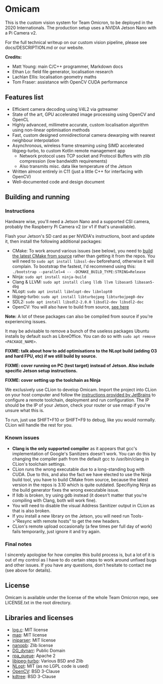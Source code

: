 # Omicam

This is the custom vision system for Team Omicron, to be deployed in the 2020 Internationals. 
The production setup uses a NVIDIA Jetson Nano with a Pi Camera v2.

For the full technical writeup on our custom vision pipeline, please see docs/DESCRIPTION.md or our website.

**Credits:**
- Matt Young: main C/C++ programmer, Markdown docs
- Ethan Lo: field file generator, localisation research
- Lachlan Ellis: localisation geometry maths
- Tom Fraser: assistance with OpenCV CUDA performance

## Features list
- Efficient camera decoding using V4L2 via gstreamer
- State of the art, GPU accelerated image processing using OpenCV and OpenCL
- Highly advanced, millimetre accurate, custom localisation algorithm using non-linear optimisation methods
- Fast, custom designed omnidirectional camera dewarping with nearest neighbour interpolation
- Asynchronous, wireless frame streaming using SIMD accelerated libjpeg-turbo, to custom Kotlin remote management app
    - Network protocol uses TCP socket and Protocol Buffers with zlib compression (low bandwidth requirements)
    - Also transmits misc. data like temperature of the Jetson
- Written almost entirely in C11 (just a little C++ for interfacing with OpenCV)
- Well-documented code and design document

## Building and running
### Instructions
Hardware wise, you'll need a Jetson Nano and a supported CSI camera, probably the Raspberry Pi Camera v2 (or v1 if that's unavailable).

Flash your Jetson's SD card as per NVIDIA's instructions, boot and update it, then install the following additional packages:

- CMake: To work around various issues (see below), you need to [build the latest CMake from source](https://cmake.org/install/) rather
than getting it from the repos.
You will need to `sudo apt install libssl-dev` beforehand, otherwise it will complain. To bootstrap the fastest, I'd recommend using this: 
`./bootstrap --parallel=4 -- -DCMAKE_BUILD_TYPE:STRING=Release`
- Ninja: `sudo apt install ninja-build`
- Clang & LLVM: `sudo apt install clang lldb llvm libasan5 libasan5-dbg`
- NLopt: `sudo apt install libnlopt-dev libnlopt0`
- libjpeg-turbo: `sudo apt install libturbojpeg libturbojpeg0-dev`
- SDL2: `sudo apt install libsdl2-2.0.0 libsdl2-dev libsdl2-doc`
- OpenCV: You will also have to build from source, [see here](https://docs.opencv.org/master/d7/d9f/tutorial_linux_install.html)

**Note:** A lot of these packages can also be compiled from source if you're experiencing issues.

It may be advisable to remove a bunch of the useless packages Ubuntu installs by default such as LibreOffice. You can do
so with `sudo apt remove <PACKAGE_NAME>`.

**FIXME: talk about how to add optimisations to the NLopt build (adding O3 and hard FPU, etc) if we still build by source.**

**FIXME: cover running on PC (test target) instead of Jetson. Also include specific Jetson setup instructions.**

**FIXME: cover setting up the toolchain as Ninja**

We exclusively use CLion to develop Omicam. Import the project into CLion on your host computer and follow the 
[instructions provided by JetBrains](https://www.jetbrains.com/help/clion/remote-projects-support.html) to configure a 
remote toolchain, deployment and run configuration. The IP should be the IP of your Jetson, check your router or use nmap
if you're unsure what this is.

To run, just use SHIFT+F10 or SHIFT+F9 to debug, like you would normally. CLion will handle the rest for you. 

### Known issues
- **Clang is the only supported compiler** as it appears that gcc's implementation 
of Google's Sanitizers doesn't work. You can do this by changing the compiler path from the default gcc 
to /usr/bin/clang in CLion's toolchain settings.
- CLion runs the wrong executable due to a long-standing bug with CUDA. Due to this, and also the fact we have elected
to use the Ninja build tool, you have to build CMake from source, because the latest version in the repos is 3.10 which
is quite outdated. Specifiying Ninja as the build generator fixes the wrong executable issue.
- If lldb is broken, try using gdb instead (it doesn't matter that you're compiling with Clang, both will work fine).
- You will need to disable the visual Address Sanitizer output in CLion as that is also broken.
- If you install a new library on the Jetson, you will need run Tools->"Resync with remote hosts" to get the new headers.
- CLion's remote upload occasionally (a few times per full day of work) fails temporarily, just ignore it and try again.

### Final notes
I sincerely apologise for how complex this build process is, but a lot of it is out of my control as I have to do certain
steps to work around unfixed bugs and other issues. If you have any questions, don't hesitate to contact me (see above
for details).

## License
Omicam is available under the license of the whole Team Omicron repo, see LICENSE.txt in the root directory. 

## Libraries and licenses
- [log.c](https://github.com/rxi/log.c): MIT license
- [map](https://github.com/rxi/map): MIT license
- [iniparser](https://github.com/ndevilla/iniparser): MIT license
- [nanopb](https://github.com/nanopb/nanopb): Zlib license
- [DG_dynarr](https://github.com/DanielGibson/Snippets/blob/master/DG_dynarr.h): Public Domain
- [rpa_queue](https://github.com/chrismerck/rpa_queue): Apache 2
- [libjpeg-turbo](https://github.com/libjpeg-turbo/libjpeg-turbo): Various BSD and Zlib
- [NLopt](https://github.com/stevengj/nlopt): MIT (as no LGPL code is used)
- [OpenCV](https://opencv.org/): BSD 3-Clause
- [kdtree](https://github.com/jtsiomb/kdtree): BSD 3-Clause
